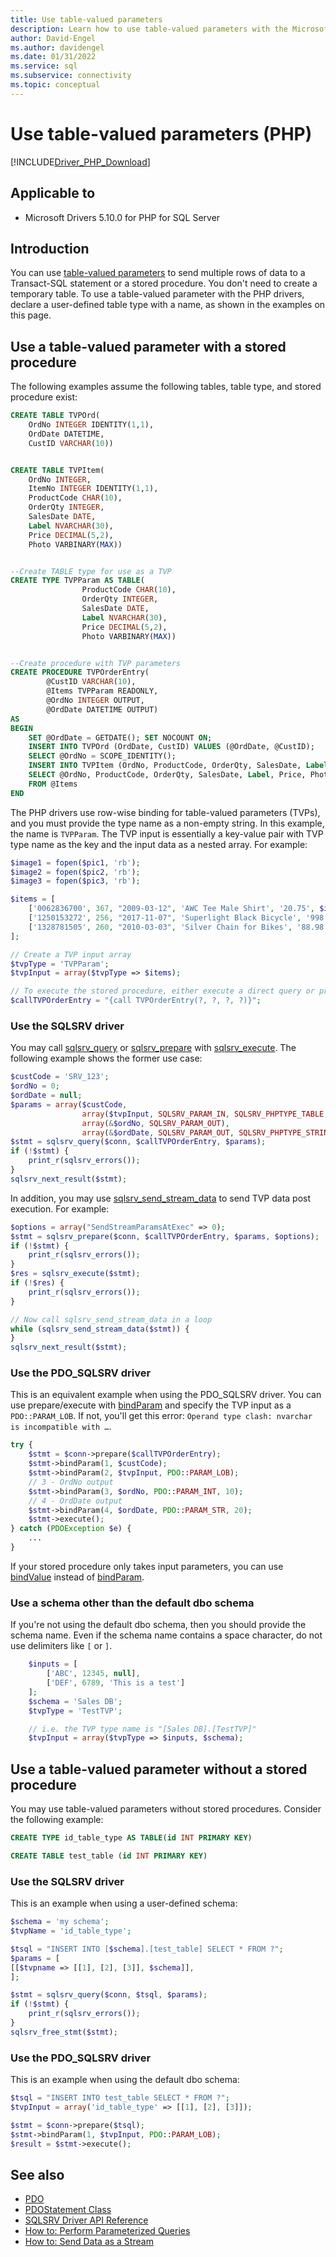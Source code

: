 ```yaml
---
title: Use table-valued parameters
description: Learn how to use table-valued parameters with the Microsoft Drivers for PHP for SQL Server.
author: David-Engel
ms.author: davidengel
ms.date: 01/31/2022
ms.service: sql
ms.subservice: connectivity
ms.topic: conceptual
---
```

# Use table-valued parameters (PHP)

[!INCLUDE[Driver_PHP_Download](../../includes/driver_php_download.md)]

## Applicable to

- Microsoft Drivers 5.10.0 for PHP for SQL Server

## Introduction

You can use [table-valued parameters](../../relational-databases/tables/use-table-valued-parameters-database-engine.md) to send multiple rows of data to a Transact-SQL statement or a stored procedure. You don't need to create a temporary table. To use a table-valued parameter with the PHP drivers, declare a user-defined table type with a name, as shown in the examples on this page.

## Use a table-valued parameter with a stored procedure

The following examples assume the following tables, table type, and stored procedure exist:

```sql
CREATE TABLE TVPOrd(
    OrdNo INTEGER IDENTITY(1,1),
    OrdDate DATETIME,
    CustID VARCHAR(10))


CREATE TABLE TVPItem(
    OrdNo INTEGER,
    ItemNo INTEGER IDENTITY(1,1),
    ProductCode CHAR(10),
    OrderQty INTEGER,
    SalesDate DATE,
    Label NVARCHAR(30),
    Price DECIMAL(5,2),
    Photo VARBINARY(MAX))


--Create TABLE type for use as a TVP
CREATE TYPE TVPParam AS TABLE(
                ProductCode CHAR(10),
                OrderQty INTEGER,
                SalesDate DATE,
                Label NVARCHAR(30),
                Price DECIMAL(5,2),
                Photo VARBINARY(MAX))


--Create procedure with TVP parameters
CREATE PROCEDURE TVPOrderEntry(
        @CustID VARCHAR(10),
        @Items TVPParam READONLY,
        @OrdNo INTEGER OUTPUT,
        @OrdDate DATETIME OUTPUT)
AS
BEGIN
    SET @OrdDate = GETDATE(); SET NOCOUNT ON;
    INSERT INTO TVPOrd (OrdDate, CustID) VALUES (@OrdDate, @CustID);
    SELECT @OrdNo = SCOPE_IDENTITY();
    INSERT INTO TVPItem (OrdNo, ProductCode, OrderQty, SalesDate, Label, Price, Photo)
    SELECT @OrdNo, ProductCode, OrderQty, SalesDate, Label, Price, Photo
    FROM @Items
END
```

The PHP drivers use row-wise binding for table-valued parameters (TVPs), and you must provide the type name as a non-empty string. In this example, the name is `TVPParam`. The TVP input is essentially a key-value pair with TVP type name as the key and the input data as a nested array. For example:

```php
$image1 = fopen($pic1, 'rb');
$image2 = fopen($pic2, 'rb');
$image3 = fopen($pic3, 'rb');

$items = [
    ['0062836700', 367, "2009-03-12", 'AWC Tee Male Shirt', '20.75', $image1],
    ['1250153272', 256, "2017-11-07", 'Superlight Black Bicycle', '998.45', $image2],
    ['1328781505', 260, "2010-03-03", 'Silver Chain for Bikes', '88.98', $image3],
];

// Create a TVP input array
$tvpType = 'TVPParam';
$tvpInput = array($tvpType => $items);

// To execute the stored procedure, either execute a direct query or prepare this query:
$callTVPOrderEntry = "{call TVPOrderEntry(?, ?, ?, ?)}";
```

### Use the SQLSRV driver

You may call [sqlsrv_query](../../connect/php/sqlsrv-query.md) or [sqlsrv_prepare](../../connect/php/sqlsrv-prepare.md) with [sqlsrv_execute](../../connect/php/sqlsrv-execute.md). The following example shows the former use case:

```php
$custCode = 'SRV_123';
$ordNo = 0;
$ordDate = null;
$params = array($custCode,
                array($tvpInput, SQLSRV_PARAM_IN, SQLSRV_PHPTYPE_TABLE, SQLSRV_SQLTYPE_TABLE), // or simply array($tvpInput),
                array(&$ordNo, SQLSRV_PARAM_OUT),
                array(&$ordDate, SQLSRV_PARAM_OUT, SQLSRV_PHPTYPE_STRING(SQLSRV_ENC_CHAR)));
$stmt = sqlsrv_query($conn, $callTVPOrderEntry, $params);
if (!$stmt) {
    print_r(sqlsrv_errors());
}
sqlsrv_next_result($stmt);
```

In addition, you may use [sqlsrv_send_stream_data](../../connect/php/sqlsrv-send-stream-data.md) to send TVP data post execution. For example:

```php
$options = array("SendStreamParamsAtExec" => 0);
$stmt = sqlsrv_prepare($conn, $callTVPOrderEntry, $params, $options);
if (!$stmt) {
    print_r(sqlsrv_errors());
}
$res = sqlsrv_execute($stmt);
if (!$res) {
    print_r(sqlsrv_errors());
}

// Now call sqlsrv_send_stream_data in a loop
while (sqlsrv_send_stream_data($stmt)) {
}
sqlsrv_next_result($stmt);
```

### Use the PDO_SQLSRV driver

This is an equivalent example when using the PDO_SQLSRV driver. You can use prepare/execute with [bindParam](../../connect/php/pdostatement-bindparam.md) and specify the TVP input as a `PDO::PARAM_LOB`. If not, you'll get this error: `Operand type clash: nvarchar is incompatible with …`.

```php
try {
    $stmt = $conn->prepare($callTVPOrderEntry);
    $stmt->bindParam(1, $custCode);
    $stmt->bindParam(2, $tvpInput, PDO::PARAM_LOB);
    // 3 - OrdNo output
    $stmt->bindParam(3, $ordNo, PDO::PARAM_INT, 10);
    // 4 - OrdDate output
    $stmt->bindParam(4, $ordDate, PDO::PARAM_STR, 20);
    $stmt->execute();
} catch (PDOException $e) {
    ...
}
```

If your stored procedure only takes input parameters, you can use [bindValue](../../connect/php/pdostatement-bindvalue.md) instead of [bindParam](../../connect/php/pdostatement-bindparam.md).

### Use a schema other than the default dbo schema

If you're not using the default dbo schema, then you should provide the schema name. Even if the schema name contains a space character, do not use delimiters like `[` or `]`.

```php
    $inputs = [
        ['ABC', 12345, null],
        ['DEF', 6789, 'This is a test']
    ];
    $schema = 'Sales DB';
    $tvpType = 'TestTVP';

    // i.e. the TVP type name is "[Sales DB].[TestTVP]"
    $tvpInput = array($tvpType => $inputs, $schema);
```

## Use a table-valued parameter without a stored procedure

You may use table-valued parameters without stored procedures. Consider the following example:

```sql
CREATE TYPE id_table_type AS TABLE(id INT PRIMARY KEY)

CREATE TABLE test_table (id INT PRIMARY KEY)
```

### Use the SQLSRV driver

This is an example when using a user-defined schema:

```php
$schema = 'my schema';
$tvpName = 'id_table_type';

$tsql = "INSERT INTO [$schema].[test_table] SELECT * FROM ?";
$params = [
[[$tvpname => [[1], [2], [3]], $schema]],
];

$stmt = sqlsrv_query($conn, $tsql, $params);
if (!$stmt) {
    print_r(sqlsrv_errors());
}
sqlsrv_free_stmt($stmt);
```

### Use the PDO_SQLSRV driver

This is an example when using the default dbo schema:

```php
$tsql = "INSERT INTO test_table SELECT * FROM ?";
$tvpInput = array('id_table_type' => [[1], [2], [3]]);

$stmt = $conn->prepare($tsql);
$stmt->bindParam(1, $tvpInput, PDO::PARAM_LOB);
$result = $stmt->execute();
```

## See also
- [PDO](https://php.net/manual/book.pdo.php)
- [PDOStatement Class](../../connect/php/pdostatement-class.md)
- [SQLSRV Driver API Reference](../../connect/php/sqlsrv-driver-api-reference.md)
- [How to: Perform Parameterized Queries](../../connect/php/how-to-perform-parameterized-queries.md)
- [How to: Send Data as a Stream](../../connect/php/how-to-send-data-as-a-stream.md)
